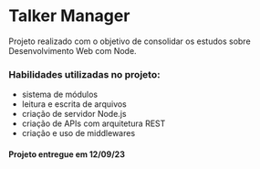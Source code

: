 <!-- Olá, Tryber!
Esse é apenas um arquivo inicial para o README do seu projeto.
É essencial que você preencha esse documento por conta própria, ok?
Não deixe de usar nossas dicas de escrita de README de projetos, e deixe sua criatividade brilhar!
:warning: IMPORTANTE: você precisa deixar nítido:
- quais arquivos/pastas foram desenvolvidos por você; 
- quais arquivos/pastas foram desenvolvidos por outra pessoa estudante;
- quais arquivos/pastas foram desenvolvidos pela Trybe.
-->

# Talker Manager

Projeto realizado com o objetivo de consolidar os estudos sobre Desenvolvimento Web com Node.

### Habilidades utilizadas no projeto:

- sistema de módulos
- leitura e escrita de arquivos
- criação de servidor Node.js
- criação de APIs com arquitetura REST
- criação e uso de middlewares

#### Projeto entregue em 12/09/23
